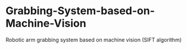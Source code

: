 # Grabbing-System-based-on-Machine-Vision
Robotic arm grabbing system based on machine vision (SIFT algorithm)
